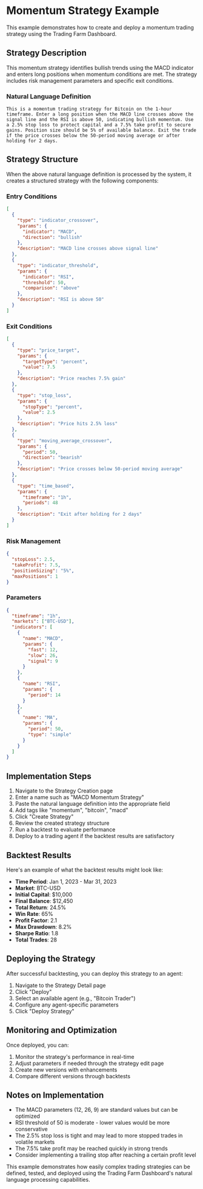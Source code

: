 # Momentum Strategy Example

This example demonstrates how to create and deploy a momentum trading strategy using the Trading Farm Dashboard.

## Strategy Description

This momentum strategy identifies bullish trends using the MACD indicator and enters long positions when momentum conditions are met. The strategy includes risk management parameters and specific exit conditions.

### Natural Language Definition

```
This is a momentum trading strategy for Bitcoin on the 1-hour timeframe. Enter a long position when the MACD line crosses above the signal line and the RSI is above 50, indicating bullish momentum. Use a 2.5% stop loss to protect capital and a 7.5% take profit to secure gains. Position size should be 5% of available balance. Exit the trade if the price crosses below the 50-period moving average or after holding for 2 days.
```

## Strategy Structure

When the above natural language definition is processed by the system, it creates a structured strategy with the following components:

### Entry Conditions

```json
[
  {
    "type": "indicator_crossover",
    "params": {
      "indicator": "MACD",
      "direction": "bullish"
    },
    "description": "MACD line crosses above signal line"
  },
  {
    "type": "indicator_threshold",
    "params": {
      "indicator": "RSI",
      "threshold": 50,
      "comparison": "above"
    },
    "description": "RSI is above 50"
  }
]
```

### Exit Conditions

```json
[
  {
    "type": "price_target",
    "params": {
      "targetType": "percent",
      "value": 7.5
    },
    "description": "Price reaches 7.5% gain"
  },
  {
    "type": "stop_loss",
    "params": {
      "stopType": "percent",
      "value": 2.5
    },
    "description": "Price hits 2.5% loss"
  },
  {
    "type": "moving_average_crossover",
    "params": {
      "period": 50,
      "direction": "bearish"
    },
    "description": "Price crosses below 50-period moving average"
  },
  {
    "type": "time_based",
    "params": {
      "timeframe": "1h",
      "periods": 48
    },
    "description": "Exit after holding for 2 days"
  }
]
```

### Risk Management

```json
{
  "stopLoss": 2.5,
  "takeProfit": 7.5,
  "positionSizing": "5%",
  "maxPositions": 1
}
```

### Parameters

```json
{
  "timeframe": "1h",
  "markets": ["BTC-USD"],
  "indicators": [
    {
      "name": "MACD",
      "params": {
        "fast": 12,
        "slow": 26,
        "signal": 9
      }
    },
    {
      "name": "RSI",
      "params": {
        "period": 14
      }
    },
    {
      "name": "MA",
      "params": {
        "period": 50,
        "type": "simple"
      }
    }
  ]
}
```

## Implementation Steps

1. Navigate to the Strategy Creation page
2. Enter a name such as "MACD Momentum Strategy"
3. Paste the natural language definition into the appropriate field
4. Add tags like "momentum", "bitcoin", "macd"
5. Click "Create Strategy"
6. Review the created strategy structure
7. Run a backtest to evaluate performance
8. Deploy to a trading agent if the backtest results are satisfactory

## Backtest Results

Here's an example of what the backtest results might look like:

- **Time Period**: Jan 1, 2023 - Mar 31, 2023
- **Market**: BTC-USD
- **Initial Capital**: $10,000
- **Final Balance**: $12,450
- **Total Return**: 24.5%
- **Win Rate**: 65%
- **Profit Factor**: 2.1
- **Max Drawdown**: 8.2%
- **Sharpe Ratio**: 1.8
- **Total Trades**: 28

## Deploying the Strategy

After successful backtesting, you can deploy this strategy to an agent:

1. Navigate to the Strategy Detail page
2. Click "Deploy"
3. Select an available agent (e.g., "Bitcoin Trader")
4. Configure any agent-specific parameters
5. Click "Deploy Strategy"

## Monitoring and Optimization

Once deployed, you can:

1. Monitor the strategy's performance in real-time
2. Adjust parameters if needed through the strategy edit page
3. Create new versions with enhancements
4. Compare different versions through backtests

## Notes on Implementation

- The MACD parameters (12, 26, 9) are standard values but can be optimized
- RSI threshold of 50 is moderate - lower values would be more conservative
- The 2.5% stop loss is tight and may lead to more stopped trades in volatile markets
- The 7.5% take profit may be reached quickly in strong trends
- Consider implementing a trailing stop after reaching a certain profit level

This example demonstrates how easily complex trading strategies can be defined, tested, and deployed using the Trading Farm Dashboard's natural language processing capabilities. 